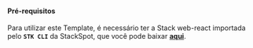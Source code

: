 
#### **Pré-requisitos**
Para utilizar este Template, é necessário ter a Stack web-react importada pelo **`STK CLI`** da StackSpot, que você pode baixar [**aqui**](https://stackspot.com.br/).